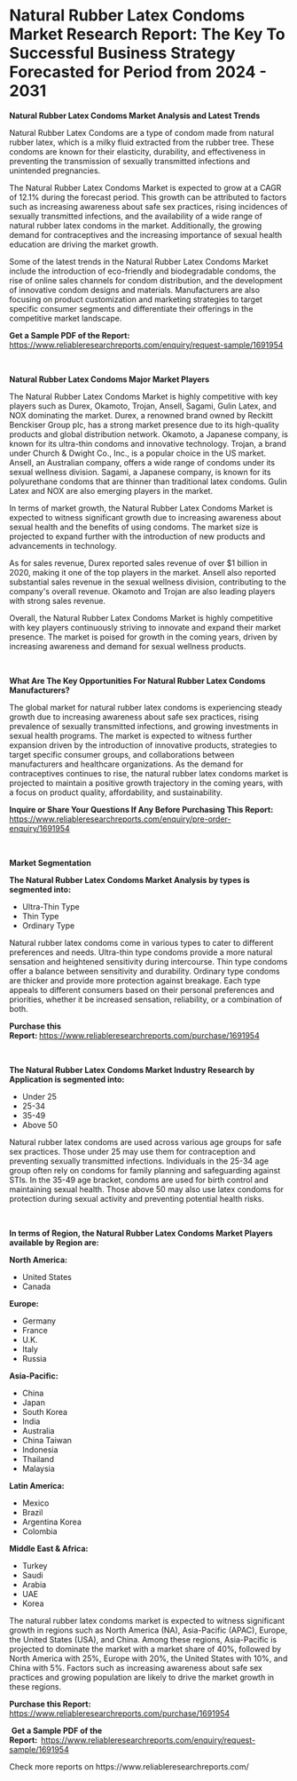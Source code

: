<p><h1>Natural Rubber Latex Condoms Market Research Report: The Key To Successful Business Strategy Forecasted for Period from 2024 - 2031</h1></p><p><strong>Natural Rubber Latex Condoms Market Analysis and Latest Trends</strong></p>
<p><p>Natural Rubber Latex Condoms are a type of condom made from natural rubber latex, which is a milky fluid extracted from the rubber tree. These condoms are known for their elasticity, durability, and effectiveness in preventing the transmission of sexually transmitted infections and unintended pregnancies.</p><p>The Natural Rubber Latex Condoms Market is expected to grow at a CAGR of 12.1% during the forecast period. This growth can be attributed to factors such as increasing awareness about safe sex practices, rising incidences of sexually transmitted infections, and the availability of a wide range of natural rubber latex condoms in the market. Additionally, the growing demand for contraceptives and the increasing importance of sexual health education are driving the market growth.</p><p>Some of the latest trends in the Natural Rubber Latex Condoms Market include the introduction of eco-friendly and biodegradable condoms, the rise of online sales channels for condom distribution, and the development of innovative condom designs and materials. Manufacturers are also focusing on product customization and marketing strategies to target specific consumer segments and differentiate their offerings in the competitive market landscape.</p></p>
<p><strong>Get a Sample PDF of the Report:&nbsp;</strong> <a href="https://www.reliableresearchreports.com/enquiry/request-sample/1691954">https://www.reliableresearchreports.com/enquiry/request-sample/1691954</a></p>
<p>&nbsp;</p>
<p><strong>Natural Rubber Latex Condoms Major Market Players</strong></p>
<p><p>The Natural Rubber Latex Condoms Market is highly competitive with key players such as Durex, Okamoto, Trojan, Ansell, Sagami, Gulin Latex, and NOX dominating the market. Durex, a renowned brand owned by Reckitt Benckiser Group plc, has a strong market presence due to its high-quality products and global distribution network. Okamoto, a Japanese company, is known for its ultra-thin condoms and innovative technology. Trojan, a brand under Church & Dwight Co., Inc., is a popular choice in the US market. Ansell, an Australian company, offers a wide range of condoms under its sexual wellness division. Sagami, a Japanese company, is known for its polyurethane condoms that are thinner than traditional latex condoms. Gulin Latex and NOX are also emerging players in the market.</p><p>In terms of market growth, the Natural Rubber Latex Condoms Market is expected to witness significant growth due to increasing awareness about sexual health and the benefits of using condoms. The market size is projected to expand further with the introduction of new products and advancements in technology.</p><p>As for sales revenue, Durex reported sales revenue of over $1 billion in 2020, making it one of the top players in the market. Ansell also reported substantial sales revenue in the sexual wellness division, contributing to the company's overall revenue. Okamoto and Trojan are also leading players with strong sales revenue.</p><p>Overall, the Natural Rubber Latex Condoms Market is highly competitive with key players continuously striving to innovate and expand their market presence. The market is poised for growth in the coming years, driven by increasing awareness and demand for sexual wellness products.</p></p>
<p>&nbsp;</p>
<p><strong>What Are The Key Opportunities For Natural Rubber Latex Condoms Manufacturers?</strong></p>
<p><p>The global market for natural rubber latex condoms is experiencing steady growth due to increasing awareness about safe sex practices, rising prevalence of sexually transmitted infections, and growing investments in sexual health programs. The market is expected to witness further expansion driven by the introduction of innovative products, strategies to target specific consumer groups, and collaborations between manufacturers and healthcare organizations. As the demand for contraceptives continues to rise, the natural rubber latex condoms market is projected to maintain a positive growth trajectory in the coming years, with a focus on product quality, affordability, and sustainability.</p></p>
<p><strong>Inquire or Share Your Questions If Any Before Purchasing This Report:</strong> <a href="https://www.reliableresearchreports.com/enquiry/pre-order-enquiry/1691954">https://www.reliableresearchreports.com/enquiry/pre-order-enquiry/1691954</a></p>
<p>&nbsp;</p>
<p><strong>Market Segmentation</strong></p>
<p><strong>The Natural Rubber Latex Condoms Market Analysis by types is segmented into:</strong></p>
<p><ul><li>Ultra-Thin Type</li><li>Thin Type</li><li>Ordinary Type</li></ul></p>
<p><p>Natural rubber latex condoms come in various types to cater to different preferences and needs. Ultra-thin type condoms provide a more natural sensation and heightened sensitivity during intercourse. Thin type condoms offer a balance between sensitivity and durability. Ordinary type condoms are thicker and provide more protection against breakage. Each type appeals to different consumers based on their personal preferences and priorities, whether it be increased sensation, reliability, or a combination of both.</p></p>
<p><strong>Purchase this Report:&nbsp;</strong><a href="https://www.reliableresearchreports.com/purchase/1691954">https://www.reliableresearchreports.com/purchase/1691954</a></p>
<p>&nbsp;</p>
<p><strong>The Natural Rubber Latex Condoms Market Industry Research by Application is segmented into:</strong></p>
<p><ul><li>Under 25</li><li>25-34</li><li>35-49</li><li>Above 50</li></ul></p>
<p><p>Natural rubber latex condoms are used across various age groups for safe sex practices. Those under 25 may use them for contraception and preventing sexually transmitted infections. Individuals in the 25-34 age group often rely on condoms for family planning and safeguarding against STIs. In the 35-49 age bracket, condoms are used for birth control and maintaining sexual health. Those above 50 may also use latex condoms for protection during sexual activity and preventing potential health risks.</p></p>
<p>&nbsp;</p>
<p><strong>In terms of Region, the Natural Rubber Latex Condoms Market Players available by Region are:</strong></p>
<p>
    <p> <strong> North America: </strong>
        <ul>
            <li>United States</li>
            <li>Canada</li>
        </ul>
        </p> 
    <p> <strong> Europe: </strong>
        <ul>
            <li>Germany</li>
            <li>France</li>
            <li>U.K.</li>
            <li>Italy</li>
            <li>Russia</li>
        </ul>
        </p> 
    <p> <strong> Asia-Pacific: </strong>
        <ul>
            <li>China</li>
            <li>Japan</li>
            <li>South Korea</li>
            <li>India</li>
            <li>Australia</li>
            <li>China Taiwan</li>
            <li>Indonesia</li>
            <li>Thailand</li>
            <li>Malaysia</li>
        </ul>
        </p> 
    <p> <strong> Latin America: </strong>
        <ul>
            <li>Mexico</li>
            <li>Brazil</li>
            <li>Argentina Korea</li>
            <li>Colombia</li>
        </ul>
        </p> 
    <p> <strong> Middle East & Africa: </strong>
        <ul>
            <li>Turkey</li>
            <li>Saudi</li>
            <li>Arabia</li>
            <li>UAE</li>
            <li>Korea</li>
        </ul>
    </p>
    </p>
<p><p>The natural rubber latex condoms market is expected to witness significant growth in regions such as North America (NA), Asia-Pacific (APAC), Europe, the United States (USA), and China. Among these regions, Asia-Pacific is projected to dominate the market with a market share of 40%, followed by North America with 25%, Europe with 20%, the United States with 10%, and China with 5%. Factors such as increasing awareness about safe sex practices and growing population are likely to drive the market growth in these regions.</p></p>
<p><strong>Purchase this Report: </strong><a href="https://www.reliableresearchreports.com/purchase/1691954">https://www.reliableresearchreports.com/purchase/1691954</a></p>
<p>&nbsp;<strong>Get a Sample PDF of the Report:&nbsp;&nbsp;</strong><a href="https://www.reliableresearchreports.com/enquiry/request-sample/1691954">https://www.reliableresearchreports.com/enquiry/request-sample/1691954</a></p>
<p><strong></strong></p>
<p>Check more reports on https://www.reliableresearchreports.com/</p>